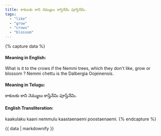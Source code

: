 ```yaml
---
title: కాకులకు కాని నెమ్ములు కాస్తేనేమి పూస్తేనేమి.
tags:
  - "like"
  - "grow"
  - "crows"
  - "blossom"
---
```


{% capture data %}
#### Meaning in English:
What is it to the crows if the Nemmi trees, which they don't like, grow or blossom ?
Nemmi chettu is the Dalbergia Oojeinensis.

#### Meaning in Telugu:
కాకులకు కాని నెమ్ములు కాస్తేనేమి పూస్తేనేమి.

#### English Transliteration:
kaakulaku kaani nemmulu kaastaenaemi poostaenaemi.
{% endcapture %}

<div class="notice">{{ data | markdownify }}</div>

